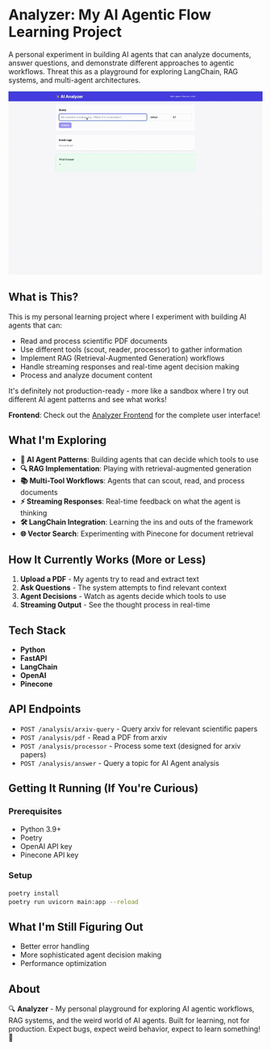# Analyzer: My AI Agentic Flow Learning Project

A personal experiment in building AI agents that can analyze documents, answer questions, and demonstrate different approaches to agentic workflows. Threat this as a playground for exploring LangChain, RAG systems, and multi-agent architectures.

![Analyzer Demo](Analyzer-Demo.gif)

## What is This?

This is my personal learning project where I experiment with building AI agents that can:
- Read and process scientific PDF documents
- Use different tools (scout, reader, processor) to gather information
- Implement RAG (Retrieval-Augmented Generation) workflows
- Handle streaming responses and real-time agent decision making
- Process and analyze document content

It's definitely not production-ready - more like a sandbox where I try out different AI agent patterns and see what works!

**Frontend**: Check out the [Analyzer Frontend](https://github.com/SeyranPH/Analyzer-frontend) for the complete user interface!

## What I'm Exploring

* **🤖 AI Agent Patterns**: Building agents that can decide which tools to use
* **🔍 RAG Implementation**: Playing with retrieval-augmented generation
* **📚 Multi-Tool Workflows**: Agents that can scout, read, and process documents
* **⚡ Streaming Responses**: Real-time feedback on what the agent is thinking
* **🛠️ LangChain Integration**: Learning the ins and outs of the framework
* **🌐 Vector Search**: Experimenting with Pinecone for document retrieval

## How It Currently Works (More or Less)

1. **Upload a PDF** - My agents try to read and extract text
2. **Ask Questions** - The system attempts to find relevant context
3. **Agent Decisions** - Watch as agents decide which tools to use
4. **Streaming Output** - See the thought process in real-time

## Tech Stack

* **Python**
* **FastAPI**
* **LangChain**
* **OpenAI**
* **Pinecone**


## API Endpoints

- `POST /analysis/arxiv-query` - Query arxiv for relevant scientific papers
- `POST /analysis/pdf` - Read a PDF from arxiv
- `POST /analysis/processor` - Process some text (designed for arxiv papers)
- `POST /analysis/answer` - Query a topic for AI Agent analysis

## Getting It Running (If You're Curious)

### Prerequisites
* Python 3.9+
* Poetry
* OpenAI API key
* Pinecone API key

### Setup
```bash
poetry install
poetry run uvicorn main:app --reload
```

## What I'm Still Figuring Out

- Better error handling
- More sophisticated agent decision making
- Performance optimization

## About
🔍 **Analyzer** - My personal playground for exploring AI agentic workflows, RAG systems, and the weird world of AI agents. Built for learning, not for production. Expect bugs, expect weird behavior, expect to learn something! 🚀
